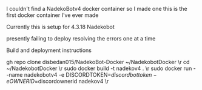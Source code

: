I couldn't find a NadekoBotv4 docker container so I made one
this is the first docker container I've ever made

Currently this is setup for 4.3.18 Nadekobot

presently failing to deploy resolving the errors one at a time


Build and deployment instructions

gh repo clone disbedan015/NadekoBot-Docker ~/NadekobotDocker \r
cd ~/NadekobotDocker \r
sudo docker build -t nadekov4 . \r
sudo docker run --name nadekobotv4 -e DISCORDTOKEN=$discordbottoken -e OWNERID=$discordownerid nadekov4 \r
